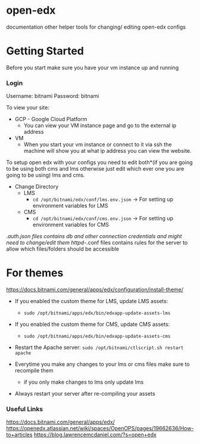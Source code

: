 # open-edx
documentation other helper tools for changing/ editing open-edx configs

# Getting Started
Before you  start make sure you have your vm instance up and running

### Login
Username: bitnami
Password: bitnami

To view your site:
  - GCP - Google Cloud Platform
    - You can view your VM instance page and go to the external ip address
  - VM
    - When you start your vm instance or connect to it via ssh the machine will show you at what ip address you can view the website.
  
To setup open edx with your configs you need to edit both*(if you are going to be using both cms and lms otherwise just edit which ever one you are going to be using) lms and cms. 
  - Change Directory
    - LMS
      - `cd /opt/bitnami/edx/conf/lms.env.json` -> For setting up environment variables for LMS
    - CMS
      - `cd /opt/bitnami/edx/conf/cms.env.json` -> For setting up environment variables for CMS
  
  *.auth.json files contains db and other connection credentials and might need to change/edit them
  httpd-*.conf files contains rules for the server to allow which files/folders should be accessible
    
# For themes
https://docs.bitnami.com/general/apps/edx/configuration/install-theme/
  - If you enabled the custom theme for LMS, update LMS assets:
    - `sudo /opt/bitnami/apps/edx/bin/edxapp-update-assets-lms`
  
  - If you enabled the custom theme for CMS, update CMS assets:
    - `sudo /opt/bitnami/apps/edx/bin/edxapp-update-assets-cms`
    
  - Restart the Apache server:
    `sudo /opt/bitnami/ctlscript.sh restart apache`

- Everytime you make any changes to your lms or cms files make sure to recompile them 
  - if you only make changes to lms only update lms

- Always restart your server after re-compiling your assets

### Useful Links
https://docs.bitnami.com/general/apps/edx/
https://openedx.atlassian.net/wiki/spaces/OpenOPS/pages/19662636/How-to+articles
https://blog.lawrencemcdaniel.com/?s=open+edx
